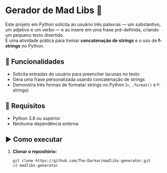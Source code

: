 # Gerador de Mad Libs 🎯

Este projeto em Python solicita ao usuário três palavras — um substantivo, um adjetivo e um verbo — e as insere em uma frase pré-definida, criando um pequeno texto divertido.  
É uma atividade prática para treinar **concatenação de strings** e o uso de **f-strings** no Python.

## 📌 Funcionalidades
- Solicita entradas do usuário para preencher lacunas no texto
- Gera uma frase personalizada usando concatenação de strings
- Demonstra três formas de formatar strings no Python (`+`, `.format()` e f-strings)

## 🚀 Requisitos
- Python 3.8 ou superior
- Nenhuma dependência externa

## ▶️ Como executar
1. **Clonar o repositório:**
   ```bash
   git clone https://github.com/The-Darkar/madlibs-generator.git
   cd madlibs-generator
